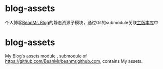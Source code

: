 # blog-assets
个人博客[BeanMr. Blog](http://blog.beanmr.com)的静态资源子模块，通过Git的submodule关联[主版本库](https://github.com/BeanMr/beanmr.github.com)中


# blog-assets
My Blog's assets module , submodule of https://github.com/BeanMr/beanmr.github.com, contains My assets.
